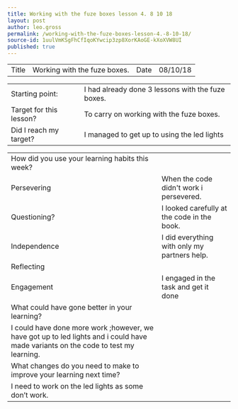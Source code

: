 ```yaml
---
title: Working with the fuze boxes lesson 4. 8 10 18
layout: post
author: leo.gross
permalink: /working-with-the-fuze-boxes-lesson-4.-8-10-18/
source-id: 1uulVmKSgFhCfIqoKYwcip3zp8XorKAoGE-kXoXVW8UI
published: true
---
```

<table>
  <tr>
    <td>Title</td>
    <td>Working with the fuze boxes. </td>
    <td>Date</td>
    <td>08/10/18</td>
  </tr>
</table>


<table>
  <tr>
    <td>Starting point:</td>
    <td>I had already done 3 lessons with the fuze boxes.</td>
  </tr>
  <tr>
    <td>Target for this lesson?</td>
    <td>To carry on working with the fuze boxes.</td>
  </tr>
  <tr>
    <td>Did I reach my target? </td>
    <td>I managed to get up to using the led lights</td>
  </tr>
</table>


<table>
  <tr>
    <td>How did you use your learning habits this week?</td>
    <td></td>
  </tr>
  <tr>
    <td>Persevering</td>
    <td>When the code didn't work i persevered.</td>
  </tr>
  <tr>
    <td>Questioning?</td>
    <td>I looked carefully at the code in the book.</td>
  </tr>
  <tr>
    <td>Independence</td>
    <td>I did everything with only my partners help.</td>
  </tr>
  <tr>
    <td>Reflecting</td>
    <td></td>
  </tr>
  <tr>
    <td>Engagement</td>
    <td>I engaged in the task and get it done</td>
  </tr>
  <tr>
    <td>What could have gone better in your learning?</td>
    <td></td>
  </tr>
  <tr>
    <td>I could have done more work ;however, we have got up to led lights and i could have made variants on the code to test my learning.</td>
    <td></td>
  </tr>
  <tr>
    <td>What changes do you need to make to improve your learning next time?</td>
    <td></td>
  </tr>
  <tr>
    <td>I need to work on the led lights as some don’t work.</td>
    <td></td>
  </tr>
</table>


